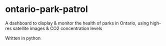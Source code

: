 # ontario-park-patrol
A dashboard to display &amp; monitor the health of parks in Ontario, using high-res satellite images &amp; CO2 concentration levels

Written in python

